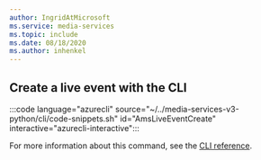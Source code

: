 ```yaml
---
author: IngridAtMicrosoft
ms.service: media-services 
ms.topic: include
ms.date: 08/18/2020
ms.author: inhenkel
---
```


## Create a live event with the CLI

:::code language="azurecli" source="~/../media-services-v3-python/cli/code-snippets.sh" id="AmsLiveEventCreate" interactive="azurecli-interactive":::

For more information about this command, see the [CLI reference](/cli/azure/ams/live-event?view=azure-cli-latest#az-ams-live-event-create).
